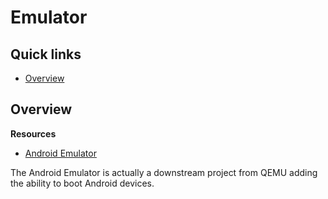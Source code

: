 # Emulator

## Quick links
- [Overview](#overview)

## Overview
**Resources**
* [Android Emulator](https://android.googlesource.com/platform/external/qemu/+/2db80f7c1921a6f5d48b998378e3792e16c968a4/README.md)

The Android Emulator is actually a downstream project from QEMU adding the ability to boot Android 
devices.

<!-- 
vim: ts=2:sw=2:sts=2
-->
